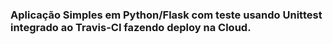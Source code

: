 ### Aplicação Simples em Python/Flask com teste usando Unittest integrado ao Travis-CI fazendo deploy na Cloud.
